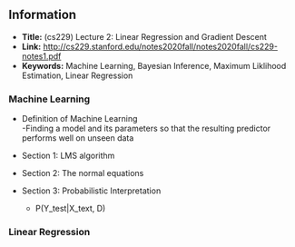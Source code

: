 ## Information

- **Title:** (cs229) Lecture 2: Linear Regression and Gradient Descent
- **Link:** http://cs229.stanford.edu/notes2020fall/notes2020fall/cs229-notes1.pdf
- **Keywords:** Machine Learning, Bayesian Inference, Maximum Liklihood Estimation, Linear Regression


### Machine Learning
* Definition of Machine Learning  
   -Finding a model and its parameters so that the resulting predictor performs well on unseen data
   
* Section 1: LMS algorithm  

* Section 2: The normal equations

* Section 3: Probabilistic Interpretation
    * P(Y_test|X_text, D)
    
### Linear Regression
